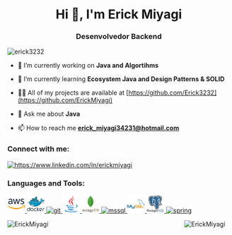 <h1 align="center">Hi 👋, I'm Erick Miyagi</h1>
<h3 align="center">Desenvolvedor Backend</h3>

<p align="left"> <img src="https://komarev.com/ghpvc/?username=erick3232&label=Profile%20views&color=0e75b6&style=flat" alt="erick3232" /> </p>

- 🔭 I’m currently working on **Java and Algortihms**

- 🌱 I’m currently learning **Ecosystem Java and Design Patterns & SOLID**

- 👨‍💻 All of my projects are available at [https://github.com/Erick3232](https://github.com/ErickMiyagi)

- 💬 Ask me about **Java**

- 📫 How to reach me **erick_miyagi34231@hotmail.com**

<h3 align="left">Connect with me:</h3>
<p align="left">
<a href="https://linkedin.com/in/https://www.linkedin.com/in/erick-miyagi-310016258/" target="blank"><img align="center" src="https://raw.githubusercontent.com/rahuldkjain/github-profile-readme-generator/master/src/images/icons/Social/linked-in-alt.svg" alt="https://www.linkedin.com/in/erickmiyagi" height="30" width="40" /></a>
</p>

<h3 align="left">Languages and Tools:</h3>
<p align="left"> <a href="https://aws.amazon.com" target="_blank" rel="noreferrer"> <img src="https://raw.githubusercontent.com/devicons/devicon/master/icons/amazonwebservices/amazonwebservices-original-wordmark.svg" alt="aws" width="40" height="40"/> </a> 
<a href="https://www.docker.com/" target="_blank" rel="noreferrer"> <img src="https://raw.githubusercontent.com/devicons/devicon/master/icons/docker/docker-original-wordmark.svg" alt="docker" width="40" height="40"/> </a> <a href="https://git-scm.com/" target="_blank" rel="noreferrer"> <img src="https://www.vectorlogo.zone/logos/git-scm/git-scm-icon.svg" alt="git" width="40" height="40"/> </a> <a href="https://www.java.com" target="_blank" rel="noreferrer"> <img src="https://raw.githubusercontent.com/devicons/devicon/master/icons/java/java-original.svg" alt="java" width="40" height="40"/> </a></a> <a href="https://www.mongodb.com/" target="_blank" rel="noreferrer"> <img src="https://raw.githubusercontent.com/devicons/devicon/master/icons/mongodb/mongodb-original-wordmark.svg" alt="mongodb" width="40" height="40"/> </a> <a href="https://www.microsoft.com/en-us/sql-server" target="_blank" rel="noreferrer"> <img src="https://www.svgrepo.com/show/303229/microsoft-sql-server-logo.svg" alt="mssql" width="40" height="40"/> </a> <a href="https://www.mysql.com/" target="_blank" rel="noreferrer"> <img src="https://raw.githubusercontent.com/devicons/devicon/master/icons/mysql/mysql-original-wordmark.svg" alt="mysql" width="40" height="40"/> </a><a href="https://www.postgresql.org" target="_blank" rel="noreferrer"> <img src="https://raw.githubusercontent.com/devicons/devicon/master/icons/postgresql/postgresql-original-wordmark.svg" alt="postgresql" width="40" height="40"/> </a> <a href="https://spring.io/" target="_blank" rel="noreferrer"> <img src="https://www.vectorlogo.zone/logos/springio/springio-icon.svg" alt="spring" width="40" height="40"/> </a></p>

<p><img width="400px" height = "150px"align="left" src="https://github-readme-stats.vercel.app/api/top-langs?username=ErickMiyagi&show_icons=true&locale=en&layout=compact" alt="ErickMiyagi" />
<img height = "150px"src="https://github-readme-streak-stats.herokuapp.com/?user=ErickMiyagi&" alt="ErickMiyagi" />
</p>
